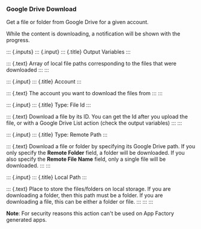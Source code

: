 ### Google Drive Download

Get a file or folder from Google Drive for a given account.

While the content is downloading, a notification will be shown with the
progress.

::: {.inputs}
::: {.input}
::: {.title}
Output Variables
:::

::: {.text}
Array of local file paths corresponding to the files that were
downloaded
:::
:::

::: {.input}
::: {.title}
Account
:::

::: {.text}
The account you want to download the files from
:::
:::

::: {.input}
::: {.title}
Type: File Id
:::

::: {.text}
Download a file by its ID. You can get the Id after you upload the file,
or with a Google Drive List action (check the output variables)
:::
:::

::: {.input}
::: {.title}
Type: Remote Path
:::

::: {.text}
Download a file or folder by specifying its Google Drive path. If you
only specify the **Remote Folder** field, a folder will be downloaded.
If you also specify the **Remote File Name** field, only a single file
will be downloaded.
:::
:::

::: {.input}
::: {.title}
Local Path
:::

::: {.text}
Place to store the files/folders on local storage. If you are
downloading a folder, then this path must be a folder. If you are
downloading a file, this can be either a folder or file.
:::
:::
:::

**Note**: For security reasons this action can\'t be used on App Factory
generated apps.
